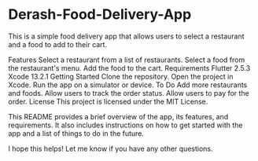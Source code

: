 # Derash-Food-Delivery-App 
This is a simple food delivery app that allows users to select a restaurant and a food to add to their cart.

Features
Select a restaurant from a list of restaurants.
Select a food from the restaurant's menu.
Add the food to the cart.
Requirements
Flutter 2.5.3
Xcode 13.2.1
Getting Started
Clone the repository.
Open the project in Xcode.
Run the app on a simulator or device.
To Do
Add more restaurants and foods.
Allow users to track the order status.
Allow users to pay for the order.
License
This project is licensed under the MIT License.

This README provides a brief overview of the app, its features, and requirements. It also includes instructions on how to get started with the app and a list of things to do in the future.

I hope this helps! Let me know if you have any other questions.
